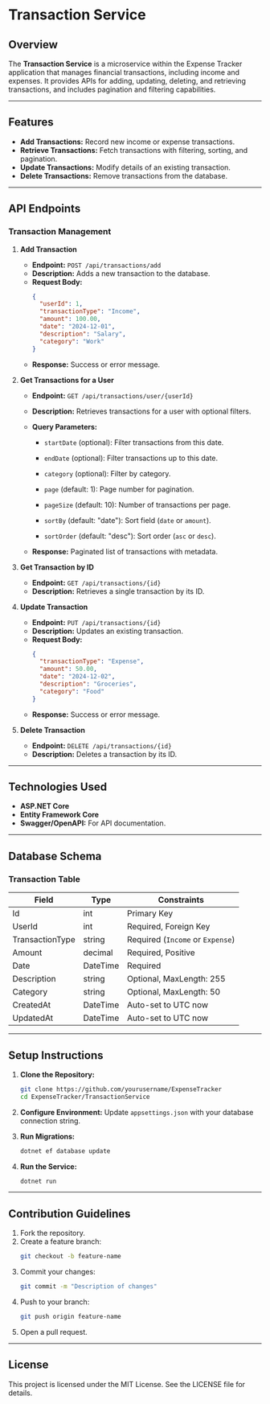 
# Transaction Service

## Overview
The **Transaction Service** is a microservice within the Expense Tracker application that manages financial transactions, including income and expenses. It provides APIs for adding, updating, deleting, and retrieving transactions, and includes pagination and filtering capabilities.

---

## Features
- **Add Transactions:** Record new income or expense transactions.
- **Retrieve Transactions:** Fetch transactions with filtering, sorting, and pagination.
- **Update Transactions:** Modify details of an existing transaction.
- **Delete Transactions:** Remove transactions from the database.

---

## API Endpoints

### Transaction Management
1. **Add Transaction**
   - **Endpoint:** `POST /api/transactions/add`
   - **Description:** Adds a new transaction to the database.
   - **Request Body:**
     ```json
     {
       "userId": 1,
       "transactionType": "Income",
       "amount": 100.00,
       "date": "2024-12-01",
       "description": "Salary",
       "category": "Work"
     }
     ```
   - **Response:** Success or error message.

2. **Get Transactions for a User**
   - **Endpoint:** `GET /api/transactions/user/{userId}`
   - **Description:** Retrieves transactions for a user with optional filters.

   - **Query Parameters:**
     - `startDate` (optional): Filter transactions from this date.

     - `endDate` (optional): Filter transactions up to this date.
     - `category` (optional): Filter by category.
     - `page` (default: 1): Page number for pagination.
     - `pageSize` (default: 10): Number of transactions per page.
     - `sortBy` (default: "date"): Sort field (`date` or `amount`).
     - `sortOrder` (default: "desc"): Sort order (`asc` or `desc`).
   - **Response:** Paginated list of transactions with metadata.

3. **Get Transaction by ID**
   - **Endpoint:** `GET /api/transactions/{id}`
   - **Description:** Retrieves a single transaction by its ID.

4. **Update Transaction**
   - **Endpoint:** `PUT /api/transactions/{id}`
   - **Description:** Updates an existing transaction.
   - **Request Body:**
     ```json
     {
       "transactionType": "Expense",
       "amount": 50.00,
       "date": "2024-12-02",
       "description": "Groceries",
       "category": "Food"
     }
     ```
   - **Response:** Success or error message.

5. **Delete Transaction**
   - **Endpoint:** `DELETE /api/transactions/{id}`
   - **Description:** Deletes a transaction by its ID.

---

## Technologies Used
- **ASP.NET Core**
- **Entity Framework Core**
- **Swagger/OpenAPI:** For API documentation.

---

## Database Schema

### Transaction Table
| Field         | Type     | Constraints           |
|---------------|----------|-----------------------|
| Id            | int      | Primary Key           |
| UserId        | int      | Required, Foreign Key |
| TransactionType | string  | Required (`Income` or `Expense`) |
| Amount        | decimal  | Required, Positive    |
| Date          | DateTime | Required              |
| Description   | string   | Optional, MaxLength: 255 |
| Category      | string   | Optional, MaxLength: 50 |
| CreatedAt     | DateTime | Auto-set to UTC now   |
| UpdatedAt     | DateTime | Auto-set to UTC now   |

---

## Setup Instructions

1. **Clone the Repository:**
   ```bash
   git clone https://github.com/yourusername/ExpenseTracker
   cd ExpenseTracker/TransactionService
   ```

2. **Configure Environment:**
   Update `appsettings.json` with your database connection string.

3. **Run Migrations:**
   ```bash
   dotnet ef database update
   ```

4. **Run the Service:**
   ```bash
   dotnet run
   ```

---

## Contribution Guidelines
1. Fork the repository.
2. Create a feature branch:
   ```bash
   git checkout -b feature-name
   ```
3. Commit your changes:
   ```bash
   git commit -m "Description of changes"
   ```
4. Push to your branch:
   ```bash
   git push origin feature-name
   ```
5. Open a pull request.

---

## License
This project is licensed under the MIT License. See the LICENSE file for details.
